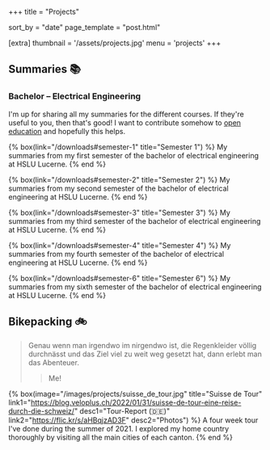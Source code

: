 +++
title = "Projects"

sort_by = "date"
page_template = "post.html"

[extra]
thumbnail = '/assets/projects.jpg'
menu = 'projects'
+++

## Summaries 📚

### Bachelor – Electrical Engineering

I'm up for sharing all my summaries for the different courses. If they're useful to you, then that's good! I want to contribute somehow to [open education](https://joint-research-centre.ec.europa.eu/what-open-education_en) and hopefully this helps.

<div class="box-collection">

{% box(link="/downloads#semester-1" title="Semester 1") %}
  My summaries from my first semester of the bachelor of electrical engineering at HSLU Lucerne.
{% end %}

{% box(link="/downloads#semester-2" title="Semester 2") %}
  My summaries from my second semester of the bachelor of electrical engineering at HSLU Lucerne.
{% end %}

{% box(link="/downloads#semester-3" title="Semester 3") %}
  My summaries from my third semester of the bachelor of electrical engineering at HSLU Lucerne.
{% end %}

{% box(link="/downloads#semester-4" title="Semester 4") %}
  My summaries from my fourth semester of the bachelor of electrical engineering at HSLU Lucerne.
{% end %}

{% box(link="/downloads#semester-6" title="Semester 6") %}
  My summaries from my sixth semester of the bachelor of electrical engineering at HSLU Lucerne.
{% end %}

</div>

## Bikepacking 🚲

> Genau wenn man irgendwo im nirgendwo ist, die Regenkleider völlig durchnässt und das Ziel viel zu weit weg gesetzt hat, dann erlebt man das Abenteuer.
> > Me!

<div class="box-collection">

{% box(image="/images/projects/suisse_de_tour.jpg"
       title="Suisse de Tour"
       link1="https://blog.veloplus.ch/2022/01/31/suisse-de-tour-eine-reise-durch-die-schweiz/"
       desc1="Tour-Report (🇩🇪)"
       link2="https://flic.kr/s/aHBqjzAD3F"
       desc2="Photos") %}
  A four week tour I've done during the summer of 2021. I explored my home country thoroughly by visiting all the main cities of each canton.
{% end %}

</div>
